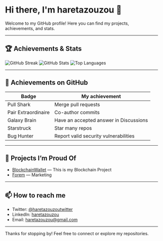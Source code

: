 # Hi there, I'm haretazouzou 👋

Welcome to my GitHub profile! Here you can find my projects, achievements, and stats.

---

## 🏆 Achievements & Stats

![GitHub Streak](https://streak-stats.demolab.com?user=haretazouzou&theme=default)
![GitHub Stats](https://github-readme-stats.vercel.app/api?username=haretazouzou&show_icons=true&theme=default)
![Top Languages](https://github-readme-stats.vercel.app/api/top-langs/?username=haretazouzou&layout=compact&theme=default)

---

## 🎯 Achievements on GitHub


| Badge               | My achievement                              |
|---------------------|-----------------------------------------|
| Pull Shark          | Merge pull requests                      |
| Pair Extraordinaire | Co-author commits                        |
| Galaxy Brain        | Have an accepted answer in Discussions  |
| Starstruck          | Star many repos                          |
| Bug Hunter          | Report valid security vulnerabilities   |

---

## 🚀 Projects I’m Proud Of

- [BlockchainWallet](https://github.com/haretazouzou/BlockchainWallet) — This is my Blockchain Project
- [Forem](https://github.com/haretazouzou/forem) — Marketing

---

## 📫 How to reach me

- Twitter: [@haretazouzoutwitter](https://twitter.com/haretazouzou)
- LinkedIn: [haretazouzou](https://linkedin.com/in/haretazouzou)
- Email: haretazouzou@gmail.com

---

Thanks for stopping by! Feel free to connect or explore my repositories.
